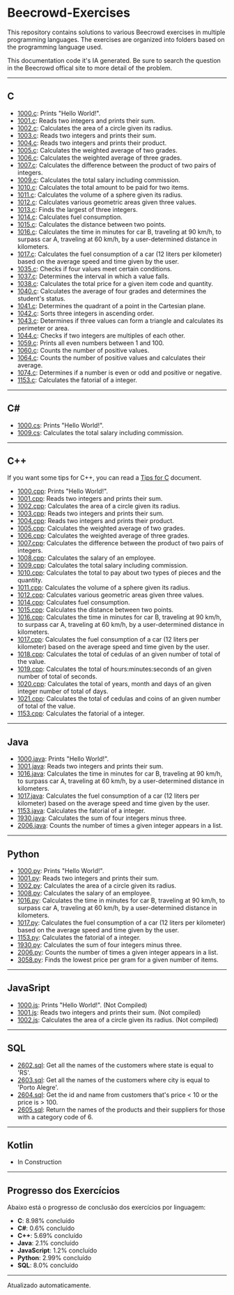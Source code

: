 # Beecrowd-Exercises

This repository contains solutions to various Beecrowd exercises in multiple programming languages. The exercises are organized into folders based on the programming language used.

This documentation code it's IA generated. Be sure to search the question in the Beecrowd offical site to more detail of the problem.

---

## C

- [1000.c](C/1000.c): Prints "Hello World!".
- [1001.c](C/1001.c): Reads two integers and prints their sum.
- [1002.c](C/1002.c): Calculates the area of a circle given its radius.
- [1003.c](C/1003.c): Reads two integers and prints their sum.
- [1004.c](C/1004.c): Reads two integers and prints their product.
- [1005.c](C/1005.c): Calculates the weighted average of two grades.
- [1006.c](C/1006.c): Calculates the weighted average of three grades.
- [1007.c](C/1007.c): Calculates the difference between the product of two pairs of integers.
- [1009.c](C/1009.c): Calculates the total salary including commission.
- [1010.c](C/1010.c): Calculates the total amount to be paid for two items.
- [1011.c](C/1011.c): Calculates the volume of a sphere given its radius.
- [1012.c](C/1012.c): Calculates various geometric areas given three values.
- [1013.c](C/1013.c): Finds the largest of three integers.
- [1014.c](C/1014.c): Calculates fuel consumption.
- [1015.c](C/1015.c): Calculates the distance between two points.
- [1016.c](C/1016.c): Calculates the time in minutes for car B, traveling at 90 km/h, to surpass car A, traveling at 60 km/h, by a user-determined distance in kilometers.
- [1017.c](C/1017.c): Calculates the fuel consumption of a car (12 liters per kilometer) based on the average speed and time given by the user.
- [1035.c](C/1035.c): Checks if four values meet certain conditions.
- [1037.c](C/1037.c): Determines the interval in which a value falls.
- [1038.c](C/1038.c): Calculates the total price for a given item code and quantity.
- [1040.c](C/1040.c): Calculates the average of four grades and determines the student's status.
- [1041.c](C/1041.c): Determines the quadrant of a point in the Cartesian plane.
- [1042.c](C/1042.c): Sorts three integers in ascending order.
- [1043.c](C/1043.c): Determines if three values can form a triangle and calculates its perimeter or area.
- [1044.c](C/1044.c): Checks if two integers are multiples of each other.
- [1059.c](C/1059.c): Prints all even numbers between 1 and 100.
- [1060.c](C/1060.c): Counts the number of positive values.
- [1064.c](C/1064.c): Counts the number of positive values and calculates their average.
- [1074.c](C/1074.c): Determines if a number is even or odd and positive or negative.
- [1153.c](C/1153.c): Calculates the fatorial of a integer.

---

## C#

- [1000.cs](C#/1000.cs): Prints "Hello World!".
- [1009.cs](C#/1009.cs): Calculates the total salary including commission.

---

## C++

If you want some tips for C++, you can read a [Tips for C](C++/TipsForC++.md) document.

- [1000.cpp](C++/1000.cpp): Prints "Hello World!".
- [1001.cpp](C++/1001.cpp): Reads two integers and prints their sum.
- [1002.cpp](C++/1002.cpp): Calculates the area of a circle given its radius.
- [1003.cpp](C++/1003.cpp): Reads two integers and prints their sum.
- [1004.cpp](C++/1004.cpp): Reads two integers and prints their product.
- [1005.cpp](C++/1005.cpp): Calculates the weighted average of two grades.
- [1006.cpp](C++/1006.cpp): Calculates the weighted average of three grades.
- [1007.cpp](C++/1007.cpp): Calculates the difference between the product of two pairs of integers.
- [1008.cpp](C++/1008.cpp): Calculates the salary of an employee.
- [1009.cpp](C++/1009.cpp): Calculates the total salary including commission.
- [1010.cpp](C++/1010.cpp): Calculates the total to pay about two types of pieces and the quantity.
- [1011.cpp](C++/1011.cpp): Calculates the volume of a sphere given its radius.
- [1012.cpp](C++/1012.cpp): Calculates various geometric areas given three values.
- [1014.cpp](C++/1014.cpp): Calculates fuel consumption.
- [1015.cpp](C++/1015.cpp): Calculates the distance between two points.
- [1016.cpp](C++/1016.cpp): Calculates the time in minutes for car B, traveling at 90 km/h, to surpass car A, traveling at 60 km/h, by a user-determined distance in kilometers.
- [1017.cpp](C++/1017.cpp): Calculates the fuel consumption of a car (12 liters per kilometer) based on the average speed and time given by the user.
- [1018.cpp](C++/1018.cpp): Calculates the total of cedulas of an given number of total of the value.
- [1019.cpp](C++/1019.cpp): Calculates the total of hours:minutes:seconds of an given number of total of seconds.
- [1020.cpp](C++/1020.cpp): Calculates the total of years, month and days of an given  integer number of total of days.
- [1021.cpp](C++/1021.cpp): Calculates the total of cedulas and coins of an given number of total of the value.
- [1153.cpp](C++/1153.cpp): Calculates the fatorial of a integer.

---

## Java

- [1000.java](Java/Ex1000.java): Prints "Hello World!".
- [1001.java](Java/Ex1001.java): Reads two integers and prints their sum.
- [1016.java](Java/Ex1016.java): Calculates the time in minutes for car B, traveling at 90 km/h, to surpass car A, traveling at 60 km/h, by a user-determined distance in kilometers.
- [1017.java](Java/Ex1017.java): Calculates the fuel consumption of a car (12 liters per kilometer) based on the average speed and time given by the user.
- [1153.java](Java/Ex1153.java): Calculates the fatorial of a integer.
- [1930.java](Java/Ex1930.java): Calculates the sum of four integers minus three.
- [2006.java](Java/Ex2006.java): Counts the number of times a given integer appears in a list.

---

## Python

- [1000.py](Python/1000.py): Prints "Hello World!".
- [1001.py](Python/1001.py): Reads two integers and prints their sum.
- [1002.py](Python/1002.py): Calculates the area of a circle given its radius.
- [1008.py](Python/1008.py): Calculates the salary of an employee.
- [1016.py](Python/1016.py): Calculates the time in minutes for car B, traveling at 90 km/h, to surpass car A, traveling at 60 km/h, by a user-determined distance in kilometers.
- [1017.py](Python/1017.py): Calculates the fuel consumption of a car (12 liters per kilometer) based on the average speed and time given by the user.
- [1153.py](Python/1153.py): Calculates the fatorial of a integer.
- [1930.py](Python/1930.py): Calculates the sum of four integers minus three.
- [2006.py](Python/2006.py): Counts the number of times a given integer appears in a list.
- [3058.py](Python/3058.py): Finds the lowest price per gram for a given number of items.

---

## JavaSript

- [1000.js](JavaScript/1000.js): Prints "Hello World!". (Not Compiled)
- [1001.js](JavaScript/1001.js): Reads two integers and prints their sum. (Not compiled)
- [1002.js](JavaScript/1002.js): Calculates the area of a circle given its radius. (Not compiled)

---

## SQL
- [2602.sql](SQL/2602.sql): Get all the names of the customers where state is equal to 'RS'.
- [2603.sql](SQL/2603.sql): Get all the names of the customers where city is equal to 'Porto Alegre'.
- [2604.sql](SQL/2604.sql): Get the id and name from customers that's price < 10 or the price is > 100.
- [2605.sql](SQL/2606.sql): Return the names of the products and their suppliers for those with a category code of 6.

---

## Kotlin
- In Construction

---

## Progresso dos Exercícios

Abaixo está o progresso de conclusão dos exercícios por linguagem:

- **C**: 8.98% concluído
- **C#**: 0.6% concluído
- **C++**: 5.69% concluído
- **Java**: 2.1% concluído
- **JavaScript**: 1.2% concluído
- **Python**: 2.99% concluído
- **SQL**: 8.0% concluído

---
Atualizado automaticamente.
